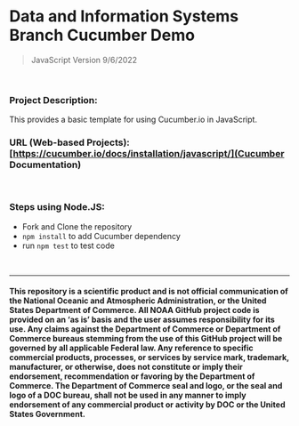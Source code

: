 # Data and Information Systems Branch Cucumber Demo

> JavaScript Version
> 9/6/2022

<br>

### Project Description:

This provides a basic template for using Cucumber.io in JavaScript.

### URL (Web-based Projects): [https://cucumber.io/docs/installation/javascript/](Cucumber Documentation)

<br>

### Steps using Node.JS:

- Fork and Clone the repository
- `npm install` to add Cucumber dependency
- run `npm test` to test code

<br>

---

#### This repository is a scientific product and is not official communication of the National Oceanic and Atmospheric Administration, or the United States Department of Commerce. All NOAA GitHub project code is provided on an ‘as is’ basis and the user assumes responsibility for its use. Any claims against the Department of Commerce or Department of Commerce bureaus stemming from the use of this GitHub project will be governed by all applicable Federal law. Any reference to specific commercial products, processes, or services by service mark, trademark, manufacturer, or otherwise, does not constitute or imply their endorsement, recommendation or favoring by the Department of Commerce. The Department of Commerce seal and logo, or the seal and logo of a DOC bureau, shall not be used in any manner to imply endorsement of any commercial product or activity by DOC or the United States Government.
